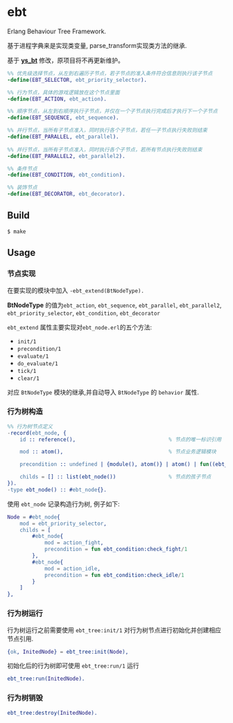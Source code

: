 ebt
=====

Erlang Behaviour Tree Framework.

基于进程字典来是实现类变量, parse_transform实现类方法的继承.

基于 [**ys_bt**](https://git.oschina.net/youscape/ys_bt.git) 修改，原项目将不再更新维护。

```erlang
%% 优先级选择节点，从左到右遍历子节点，若子节点的准入条件符合信息则执行该子节点
-define(EBT_SELECTOR, ebt_priority_selector).

%% 行为节点，具体的游戏逻辑放在这个节点里面
-define(EBT_ACTION, ebt_action).                         

%% 顺序节点，从左到右顺序执行子节点，并仅在一个子节点执行完成后才执行下一个子节点
-define(EBT_SEQUENCE, ebt_sequence).

%% 并行节点，当所有子节点准入，同时执行各个子节点，若任一子节点执行失败则结束
-define(EBT_PARALLEL, ebt_parallel).
                     
%% 并行节点，当所有子节点准入，同时执行各个子节点，若所有节点执行失败则结束
-define(EBT_PARALLEL2, ebt_parallel2).                     

%% 条件节点
-define(EBT_CONDITION, ebt_condition).

%% 装饰节点
-define(EBT_DECORATOR, ebt_decorator).
```

Build
-----
    $ make
    
Usage
-----
### 节点实现
    
在要实现的模块中加入 `-ebt_extend(BtNodeType).` 

**BtNodeType** 的值为`ebt_action`, `ebt_sequence`, `ebt_parallel`, `ebt_parallel2`, `ebt_priority_selector`, `ebt_condition`, `ebt_decorator`

`ebt_extend` 属性主要实现对`ebt_node.erl`的五个方法:
- `init/1`
- `precondition/1`
- `evaluate/1`
- `do_evaluate/1`
- `tick/1`
- `clear/1`

对应 `BtNodeType` 模块的继承,并自动导入 `BtNodeType` 的 `behavior` 属性.

### 行为树构造

```erlang
%% 行为树节点定义
-record(ebt_node, {
    id :: reference(),                              % 节点的唯一标识引用

    mod :: atom(),                                  % 节点业务逻辑模块

    precondition :: undefined | {module(), atom()} | atom() | fun((ebt_node()) -> boolean()),  % 节点准入条件,

    childs = [] :: list(ebt_node())                 % 节点的孩子节点
}).
-type ebt_node() :: #ebt_node{}.

```

使用 `ebt_node` 记录构造行为树, 例子如下:

```erlang
Node = #ebt_node{
    mod = ebt_priority_selector,
    childs = [
        #ebt_node{
            mod = action_fight,
            precondition = fun ebt_condition:check_fight/1
        },
        #ebt_node{
            mod = action_idle,
            precondition = fun ebt_condition:check_idle/1
        }
    ]
},
```

### 行为树运行

行为树运行之前需要使用 `ebt_tree:init/1` 对行为树节点进行初始化并创建相应节点引用.
```erlang
{ok, InitedNode} = ebt_tree:init(Node),
```
初始化后的行为树即可使用 `ebt_tree:run/1` 运行
```erlang
ebt_tree:run(InitedNode).
```

### 行为树销毁
```erlang
ebt_tree:destroy(InitedNode).
```